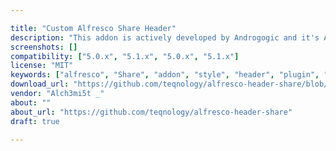 ```yaml
---

title: "Custom Alfresco Share Header"
description: "This addon is actively developed by Androgogic and it's Alfresco Team. The addon aims to provide a new Aikau widget for the Share header, with a brand new and modern style, based on Material Design by Google. Owner Alch3mi5t _ Versions Community 5.0.x Community 5.1.x Enterprise 5.0.x Enterprise 5.1.x License Type MIT Project Page GitHub - teqnology/alfresco-header-share: New Alfresco Share 5 menu header, with material design colour scheme and style Download Page https://github.com/teqnology/alfresco-header-share/blob/master/target/alfresco-header-share.amp?raw=true Tags theme, style, Alfresco Share, header Component Type Alternative Client / UI, Share Theme Extension Points Installation Products Share Web Client"
screenshots: []
compatibility: ["5.0.x", "5.1.x", "5.0.x", "5.1.x"]
license: "MIT"
keywords: ["alfresco", "Share", "addon", "style", "header", "plugin", "community", "Alfresco", "theme"]
download_url: "https://github.com/teqnology/alfresco-header-share/blob/master/target/alfresco-header-share.amp?raw=true"
vendor: "Alch3mi5t _"
about: ""
about_url: "https://github.com/teqnology/alfresco-header-share"
draft: true

---
```

